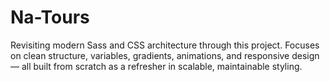 # Na-Tours

Revisiting modern Sass and CSS architecture through this project. Focuses on clean structure, variables, gradients, animations, and responsive design — all built from scratch as a refresher in scalable, maintainable styling.
